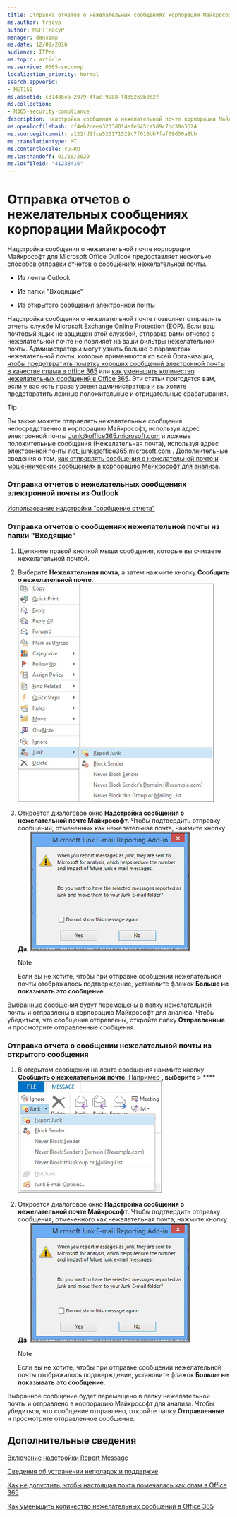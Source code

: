 ```yaml
---
title: Отправка отчетов о нежелательных сообщениях корпорации Майкрософт
ms.author: tracyp
author: MSFTTracyP
manager: dansimp
ms.date: 12/09/2016
audience: ITPro
ms.topic: article
ms.service: O365-seccomp
localization_priority: Normal
search.appverid:
- MET150
ms.assetid: c31406ea-2979-4fac-9288-f835269b9d2f
ms.collection:
- M365-security-compliance
description: Надстройка сообщения о нежелательной почте корпорации Майкрософт для Microsoft Office Outlook предоставляет несколько способов отправки отчетов о сообщениях нежелательной почты.
ms.openlocfilehash: df4eb2ceea3233d014efe545ca5d9c7bd39a3624
ms.sourcegitcommit: a122fd1fce523171529c7f610bb7faf09d30a8bb
ms.translationtype: MT
ms.contentlocale: ru-RU
ms.lasthandoff: 01/18/2020
ms.locfileid: "41238416"
---
```

# <a name="report-junk-email-messages-to-microsoft"></a>Отправка отчетов о нежелательных сообщениях корпорации Майкрософт

Надстройка сообщения о нежелательной почте корпорации Майкрософт для Microsoft Office Outlook предоставляет несколько способов отправки отчетов о сообщениях нежелательной почты.

- Из ленты Outlook

- Из папки "Входящие"

- Из открытого сообщения электронной почты

Надстройка сообщения о нежелательной почте позволяет отправлять отчеты службе Microsoft Exchange Online Protection (EOP). Если ваш почтовый ящик не защищен этой службой, отправка вами отчетов о нежелательной почте не повлияет на ваши фильтры нежелательной почты. Администраторы могут узнать больше о параметрах нежелательной почты, которые применяются ко всей Организации, [чтобы предотвратить пометку хороших сообщений электронной почты в качестве спама в office 365](prevent-email-from-being-marked-as-spam.md) или [как уменьшить количество нежелательных сообщений в Office 365](reduce-spam-email.md). Эти статьи пригодятся вам, если у вас есть права уровня администратора и вы хотите предотвратить ложные положительные и отрицательные срабатывания.

> [!TIP]
> Вы также можете отправлять нежелательные сообщения непосредственно в корпорацию Майкрософт, используя адрес электронной почты [Junk@office365.microsoft.com](mailto:junk@office365.microsoft.com) и ложные положительные сообщения (Нежелательная почта), используя адрес электронной почты [not_junk@office365.microsoft.com](mailto:not_junk@office365.microsoft.com) . Дополнительные сведения о том, [как отправлять сообщения о нежелательной почте и мошеннических сообщениях в корпорацию Майкрософт для анализа](submit-spam-non-spam-and-phishing-scam-messages-to-microsoft-for-analysis.md).

### <a name="to-report-junk-email-messages-from-outlook"></a>Отправка отчетов о нежелательных сообщениях электронной почты из Outlook

[Использование надстройки "сообщение отчета"](https://support.office.com/article/b5caa9f1-cdf3-4443-af8c-ff724ea719d2)

### <a name="to-report-junk-email-messages-from-your-inbox"></a>Отправка отчетов о сообщениях нежелательной почты из папки "Входящие"

1. Щелкните правой кнопкой мыши сообщения, которые вы считаете нежелательной почтой.

2. Выберите **Нежелательная почта**, а затем нажмите кнопку **Сообщить о нежелательной почте**.
    ![Отправка отчетов о нежелательной почте из папки "Входящие"](../media/EOP-Outlook-Junk-Reporting-Tool-3.jpg)

3. Откроется диалоговое окно **Надстройка сообщения о нежелательной почте Майкрософт**. Чтобы подтвердить отправку сообщений, отмеченных как нежелательная почта, нажмите кнопку **Да**.
    ![Подтверждение отчета о нежелательной почте](../media/EOP-Outlook-Junk-Reporting-Tool-2.jpg)

    > [!NOTE]
    > Если вы не хотите, чтобы при отправке сообщений нежелательной почты отображалось подтверждение, установите флажок **Больше не показывать это сообщение**.

Выбранные сообщения будут перемещены в папку нежелательной почты и отправлены в корпорацию Майкрософт для анализа. Чтобы убедиться, что сообщения отправлены, откройте папку **Отправленные** и просмотрите отправленные сообщения.

### <a name="to-report-a-junk-email-message-from-within-an-opened-message"></a>Отправка отчета о сообщении нежелательной почты из открытого сообщения

1. В открытом сообщении на ленте сообщения нажмите кнопку **Сообщить о нежелательной почте**. Например **, выберите** \> **** ![нежелательный отчет нежелательной почты из сообщения.](../media/EOP-Outlook-Junk-Reporting-Tool-4.jpg)

2. Откроется диалоговое окно **Надстройка сообщения о нежелательной почте Майкрософт**. Чтобы подтвердить отправку сообщения, отмеченного как нежелательная почта, нажмите кнопку **Да**.
    ![Подтверждение отчета о нежелательной почте](../media/EOP-Outlook-Junk-Reporting-Tool-2.jpg)

    > [!NOTE]
    > Если вы не хотите, чтобы при отправке сообщений нежелательной почты отображалось подтверждение, установите флажок **Больше не показывать это сообщение**.

Выбранное сообщение будет перемещено в папку нежелательной почты и отправлено в корпорацию Майкрософт для анализа. Чтобы убедиться, что сообщение отправлено, откройте папку **Отправленные** и просмотрите отправленное сообщение.

## <a name="for-more-information"></a>Дополнительные сведения

[Включение надстройки Report Message](enable-the-report-message-add-in.md)

[Сведения об устранении неполадок и поддержке](troubleshooting-and-support-information.md)

[Как не допустить, чтобы настоящая почта помечалась как спам в Office 365](prevent-email-from-being-marked-as-spam.md)

[Как уменьшить количество нежелательных сообщений в Office 365](reduce-spam-email.md)
